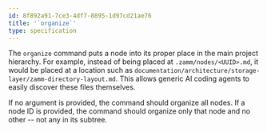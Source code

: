 ```yaml
---
id: 8f892a91-7ce3-4df7-8895-1d97cd21ae76
title: '`organize`'
type: specification
---
```


The `organize` command puts a node into its proper place in the main project hierarchy. For example, instead of being placed at `.zamm/nodes/<UUID>.md`, it would be placed at a location such as `documentation/architecture/storage-layer/zamm-directory-layout.md`. This allows generic AI coding agents to easily discover these files themselves.

If no argument is provided, the command should organize all nodes. If a node ID is provided, the command should organize only that node and no other -- not any in its subtree.
